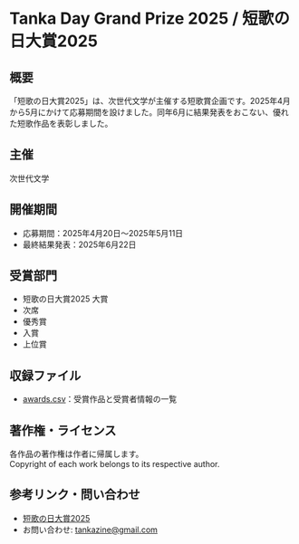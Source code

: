 # Tanka Day Grand Prize 2025 / 短歌の日大賞2025

## 概要
「短歌の日大賞2025」は、次世代文学が主催する短歌賞企画です。2025年4月から5月にかけて応募期間を設けました。同年6月に結果発表をおこない、優れた短歌作品を表彰しました。

## 主催
次世代文学

## 開催期間
- 応募期間：2025年4月20日～2025年5月11日
- 最終結果発表：2025年6月22日

## 受賞部門
- 短歌の日大賞2025 大賞
- 次席
- 優秀賞
- 入賞
- 上位賞

## 収録ファイル
- [awards.csv](./awards.csv)：受賞作品と受賞者情報の一覧

## 著作権・ライセンス
各作品の著作権は作者に帰属します。  
Copyright of each work belongs to its respective author.

## 参考リンク・問い合わせ
- [短歌の日大賞2025](https://blog.kotobadia.com/1664)
- お問い合わせ: tankazine@gmail.com